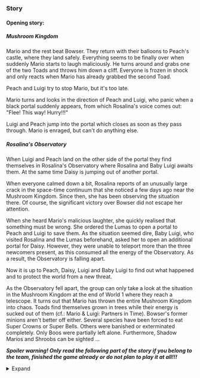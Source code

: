 ### Story

#### Opening story:

##### Mushroom Kingdom
Mario and the rest beat Bowser. They return with their balloons to Peach's castle, where they land safely. Everything seems to be finally over when suddenly Mario starts to laugh maliciously. He turns around and grabs one of the two Toads and throws him down a cliff. Everyone is frozen in shock and only reacts when Mario has already grabbed the second Toad.

Peach and Luigi try to stop Mario, but it's too late.

Mario turns and looks in the direction of Peach and Luigi, who panic when a black portal suddenly appears, from which Rosalina's voice comes out: "Flee! This way! Hurry!!!"

Luigi and Peach jump into the portal which closes as soon as they pass through. Mario is enraged, but can't do anything else.

##### Rosalina's Observatory

When Luigi and Peach land on the other side of the portal they find themselves in Rosalina's Observatory where Rosalina and Baby Luigi awaits them. At the same time Daisy is jumping out of another portal.

When everyone calmed down a bit, Rosalina reports of an unusually large crack in the space-time continuum that she noticed a few days ago near the Mushroom Kingdom. Since then, she has been observing the situation there. Of course, the significant victory over Bowser did not escape her attention.

When she heard Mario's malicious laughter, she quickly realised that something must be wrong. She ordered the Lumas to open a portal to Peach and Luigi to save them. As the situation seemed dire, Baby Luigi, who visited Rosalina and the Lumas beforehand, asked her to open an additional portal for Daisy. However, they were unable to teleport more than the three newcomers present, as this consumed all the energy of the Observatory. As a result, the Observatory is falling apart.

Now it is up to Peach, Daisy, Luigi and Baby Luigi to find out what happened and to protect the world from a new threat.



As the Observatory fell apart, the group can only take a look at the situation in the Mushroom Kingdom at the end of World 1 where they reach a telescope. It turns out that Mario has thrown the entire Mushroom Kingdom into chaos. Toads find themselves grown in trees while their energy is sucked out of them (cf.: Mario & Luigi: Partners in Time). Bowser's former minions aren't better off either. Several species have been forced to eat Super Crowns or Super Bells. Others were banished or exterminated completely. Only Boos were partially left alone. Furthermore, Shadow Marios and Shroobs can be sighted ...


***Spoiler warning! Only read the following part of the story if you belong to the team, finished the game already or do not plan to play it at all!!!***
<details>
<summary>Expand</summary>

##### Important preceding information

The game will have 8 "Normal Worlds", 4 "Bonus Worlds" and 8 "Special" versions of the normal worlds (cf.: Super Mario 3D Land).

After Mario is defeated, King Boo will come out of his body. He maligioucly laughs a few seconds and returns into Marios body. He then flees from the stage and the level ends. This doesn't end the game though: King Boo flees to a place out of reach for the players. If all 4 Bonus Worlds are found and completed the 8 Secret Worlds will be unlocked. If none or not all of the Bonus Worlds are found so far an notice about their existence and importance for the game is to be given. Once every Bonus World is as well as the fight against Mario in the Normal Worlds is completed, an notice about the Secret Worlds is to be given and the first Secret World will be unlocked.

In the 8 Normal Worlds only the normal storyline is told. Therefore Mario is shown up to here as the enemy, who is responsible for everything. 

The 4 Bonus Worlds are to be hidden in the 8 Normal Worlds (examples: Library in a mountain on Yoshi's Island behind a waterfall; behind a mountain, where the camera will turn 180° when one enters the world, so that one can look behind it; 2 bonus worlds still have to be placed). In the Bonus Worlds the Bonus World storyline is to be told.

The 8 Special Worlds on the other hand tell about the future plans of King Boo and the Shroobs. Once unlocked, it will be possible to switch between the Normal and Special World by pressing B on the wiimote while on the map. The Bonus Worlds won't be accessible from the Special Worlds as there won't be "Special Bonus Worlds".

When switching between the Normal Worlds and Special Worlds, textures and background objects should change. Also the Special Worlds have to be unlocked one after another just as in the Normal Worlds. The levels of the Special Worlds will be slightly more difficult versions of the respective levels of the Normal Worlds. Additionally the so called hardmode is activated: less time and each hit means immediate death.

##### Story told in the Bonus Worlds:

Bowser died a long time before the fight between the four original heroes (the two Toads, Luigi and Mario) in a battle with King Boo. The latter took over Bowser's now lifeless body after his victory.

When Bowser was later defeated, Mario, who scored the final hit, was also at the end of his rope. Taking advantage of this moment, King Boo took over Mario's body unnoticed by everyone and sealed Mario's memories and consciousness.

This is all part of a long-planned attack that was planned and executed through collaboration between Shroobs and Boos. The larger crack in the space-time continuum that Rosalina noticed was the result of a large-scale teleportation of countless Shroobs.



##### Story told in the Special Worlds:

King Boo has captured Bowsette. She is a relative of Bowser, who, unlike Bowser, has dedicated herself to scholarly research. Her greatest passion is said to be the largely unexplored celestial bodies. 

King Boo believes that with her knowledge, he will become able to regain possession of the Dark Moon and expand his power even further.

Bowsette refuses to cooperate at all because she has learned that Bowser has been killed by King Boo, a former ally. But the question is how long she will be able to hold out. Once King Boo has possession of the Darkmoon, all hope is lost.







##### The end of the game

Mario once again gets defeated. This time though, when King Boo comes out of Mario, Rosalina  teleports Mario's body out of the level. King Boo has no choice and flees yet again. This time a level will appear where he left to previously. In this level the final fight against King Boo and the Shroobs will take place.

Bowsette will be rescued just like Peach was in the original game. Since Mario, unlike Bowser, did not die before being taken over by King Boo, it's possible to bring him back to life.

At the end Bowsette tells about a hidden place where King Boo and the Shroobs can be sealed. It's World 9 just as in the original game where Peach tells about an additional world. World 9 won't have a Normal and a Special Version just as the Bonus Worlds. The levels in World 9 will be unlocked once every starcoin in every level in each Normal and Special World is collected (more or less as in the original game). Once all starcoins, including those of the Bonus Worlds and World 9, are collected, the final fight level will appear in the Normal World 8 as well. It won't be another boss fight but instead an extremly difficult level as a final challenge for the player. This level marks the end of the game.
</details>

